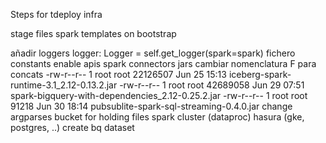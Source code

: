 Steps for tdeploy infra

stage files spark templates on bootstrap

añadir loggers
 logger: Logger = self.get_logger(spark=spark)
fichero constants
enable apis
spark connectors jars
cambiar nomenclatura F para concats
-rw-r--r--  1 root root  22126507 Jun 25 15:13 iceberg-spark-runtime-3.1_2.12-0.13.2.jar
-rw-r--r--  1 root root  42689058 Jun 29 07:51 spark-bigquery-with-dependencies_2.12-0.25.2.jar
-rw-r--r--  1 root root     91218 Jun 30 18:14 pubsublite-spark-sql-streaming-0.4.0.jar
change argparses
bucket for holding files
spark cluster (dataproc)
hasura (gke, postgres, ..)
create bq dataset






